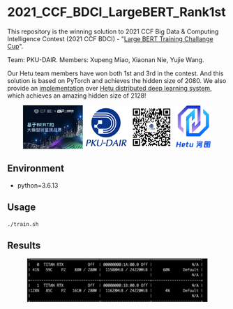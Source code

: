 # 2021_CCF_BDCI_LargeBERT_Rank1st

This repository is the winning solution to 2021 CCF Big Data & Computing Intelligence Contest (2021 CCF BDCI) - "[Large BERT Training Challange Cup](https://www.datafountain.cn/competitions/538)".

Team: PKU-DAIR. Members: Xupeng Miao, Xiaonan Nie, Yujie Wang.

Our Hetu team members have won both 1st and 3rd in the contest. And this solution is based on PyTorch and achieves the hidden size of 2080. We also provide an [implementation](https://github.com/PKU-DAIR/Hetu/tree/ccfbdci2021/examples/nlp/bert) over [Hetu distributed deep learning system](https://github.com/PKU-DAIR/Hetu/), which achieves an amazing hidden size of 2128!

<p align="center">
<img src="./pics/ccfbdcibert.jpg" height="100">
<img src="./pics/dair_logo.png" height="100">
<img src="./pics/dair_code.png" height="100">
<img src="./pics/hetu_logo.png" height="100"/>
</p>

## Environment

+ python=3.6.13

## Usage

```shell
./train.sh
```

## Results

<p align="center">
<img src="./pics/results.jpg" height="100">
</p>


